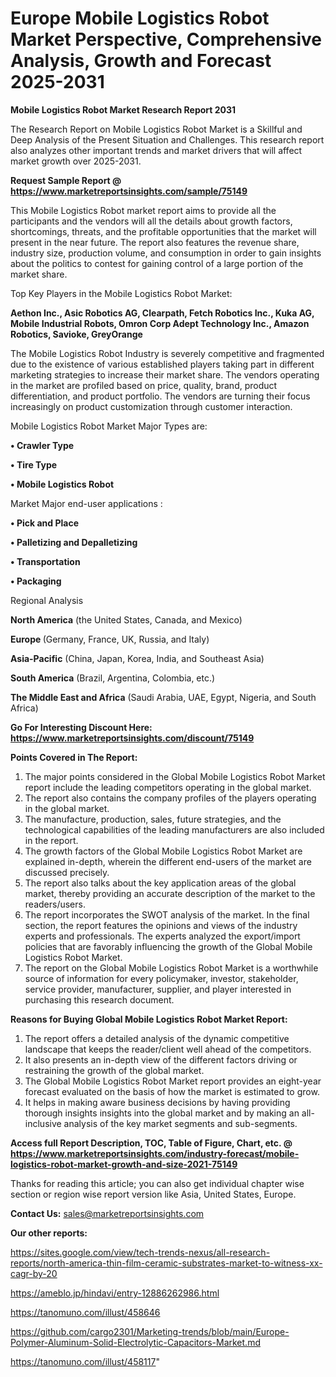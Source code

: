# Europe Mobile Logistics Robot Market Perspective, Comprehensive Analysis, Growth and Forecast 2025-2031

<strong>Mobile Logistics Robot Market Research Report 2031</strong>

The Research Report on Mobile Logistics Robot Market is a Skillful and Deep Analysis of the Present Situation and Challenges. This research report also analyzes other important trends and market drivers that will affect market growth over 2025-2031.

<strong>Request Sample Report @ <a href=https://www.marketreportsinsights.com/sample/75149>https://www.marketreportsinsights.com/sample/75149</a></strong>

This Mobile Logistics Robot market report aims to provide all the participants and the vendors will all the details about growth factors, shortcomings, threats, and the profitable opportunities that the market will present in the near future. The report also features the revenue share, industry size, production volume, and consumption in order to gain insights about the politics to contest for gaining control of a large portion of the market share.

Top Key Players in the Mobile Logistics Robot Market:

<strong>Aethon Inc., Asic Robotics AG, Clearpath, Fetch Robotics Inc., Kuka AG, Mobile Industrial Robots, Omron Corp Adept Technology Inc., Amazon Robotics, Savioke, GreyOrange</strong>

The Mobile Logistics Robot Industry is severely competitive and fragmented due to the existence of various established players taking part in different marketing strategies to increase their market share. The vendors operating in the market are profiled based on price, quality, brand, product differentiation, and product portfolio. The vendors are turning their focus increasingly on product customization through customer interaction.

Mobile Logistics Robot Market Major Types are:

<strong>• Crawler Type

• Tire Type

• Mobile Logistics Robot</strong>

Market Major end-user applications :

<strong>• Pick and Place

• Palletizing and Depalletizing

• Transportation

• Packaging</strong>

Regional Analysis

</u><strong><b>North America</b></strong> (the United States, Canada, and Mexico)

<strong><b>Europe </b></strong>(Germany, France, UK, Russia, and Italy)

<strong><b>Asia-Pacific</b></strong> (China, Japan, Korea, India, and Southeast Asia)

<strong><b>South America</b></strong> (Brazil, Argentina, Colombia, etc.)

<strong><b>The Middle East and Africa</b></strong> (Saudi Arabia, UAE, Egypt, Nigeria, and South Africa)

<strong>Go For Interesting Discount Here: <a href=https://www.marketreportsinsights.com/discount/75149>https://www.marketreportsinsights.com/discount/75149</a></strong>

<strong>Points Covered in The Report:</strong>
<ol>
  <li>The major points considered in the Global Mobile Logistics Robot Market report include the leading competitors operating in the global market.</li>
  <li>The report also contains the company profiles of the players operating in the global market.</li>
  <li>The manufacture, production, sales, future strategies, and the technological capabilities of the leading manufacturers are also included in the report.</li>
  <li>The growth factors of the Global Mobile Logistics Robot Market are explained in-depth, wherein the different end-users of the market are discussed precisely.</li>
  <li>The report also talks about the key application areas of the global market, thereby providing an accurate description of the market to the readers/users.</li>
  <li>The report incorporates the SWOT analysis of the market. In the final section, the report features the opinions and views of the industry experts and professionals. The experts analyzed the export/import policies that are favorably influencing the growth of the Global Mobile Logistics Robot Market.</li>
  <li>The report on the Global Mobile Logistics Robot Market is a worthwhile source of information for every policymaker, investor, stakeholder, service provider, manufacturer, supplier, and player interested in purchasing this research document.</li>
</ol>
<strong>Reasons for Buying Global Mobile Logistics Robot Market Report:</strong>

<ol>
  <li>The report offers a detailed analysis of the dynamic competitive landscape that keeps the reader/client well ahead of the competitors.</li>
  <li>It also presents an in-depth view of the different factors driving or restraining the growth of the global market.</li>
  <li>The Global Mobile Logistics Robot Market report provides an eight-year forecast evaluated on the basis of how the market is estimated to grow.</li>
  <li>It helps in making aware business decisions by having providing thorough insights insights into the global market and by making an all-inclusive analysis of the key market segments and sub-segments.</li>
</ol>
<strong>Access full Report Description, TOC, Table of Figure, Chart, etc. @ <a href=https://www.marketreportsinsights.com/industry-forecast/mobile-logistics-robot-market-growth-and-size-2021-75149>https://www.marketreportsinsights.com/industry-forecast/mobile-logistics-robot-market-growth-and-size-2021-75149</a></strong>


Thanks for reading this article; you can also get individual chapter wise section or region wise report version like Asia, United States, Europe.

<strong>Contact Us:</strong>
sales@marketreportsinsights.com

<strong>Our other reports:</strong>

<a href=https://sites.google.com/view/tech-trends-nexus/all-research-reports/north-america-thin-film-ceramic-substrates-market-to-witness-xx-cagr-by-20>https://sites.google.com/view/tech-trends-nexus/all-research-reports/north-america-thin-film-ceramic-substrates-market-to-witness-xx-cagr-by-20</a>

<a href=https://ameblo.jp/hindavi/entry-12886262986.html>https://ameblo.jp/hindavi/entry-12886262986.html</a>

<a href=https://tanomuno.com/illust/458646>https://tanomuno.com/illust/458646</a>

<a href=https://github.com/cargo2301/Marketing-trends/blob/main/Europe-Polymer-Aluminum-Solid-Electrolytic-Capacitors-Market.md>https://github.com/cargo2301/Marketing-trends/blob/main/Europe-Polymer-Aluminum-Solid-Electrolytic-Capacitors-Market.md</a>

<a href=https://tanomuno.com/illust/458117>https://tanomuno.com/illust/458117</a>"
